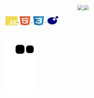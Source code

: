 

<div align="center">
  <a href="https://github.com/Benerlk">
  <img height="180em" src="https://github-readme-stats.vercel.app/api?username=Benerlk&show_icons=true&theme=tokyonight&include_all_commits=true&count_private=true"/>
  <img height="180em" src="https://github-readme-stats.vercel.app/api/top-langs/?username=Benerlk&layout=compact&langs_count=7&theme=tokyonight"/>
</div>

  <div style="display: inline_block"><br>
  <img align="center" alt="Rafa-Js" height="30" width="40" src="https://raw.githubusercontent.com/devicons/devicon/master/icons/javascript/javascript-plain.svg">
  <img align="center" alt="Rafa-HTML" height="30" width="40" src="https://raw.githubusercontent.com/devicons/devicon/master/icons/html5/html5-original.svg">
  <img align="center" alt="Rafa-CSS" height="30" width="40" src="https://raw.githubusercontent.com/devicons/devicon/master/icons/css3/css3-original.svg">
   <img align="center" alt="Rafa-LUA" height="30" width="40" src="https://raw.githubusercontent.com/devicons/devicon/master/icons/lua/lua-original.svg">
  </div>

  ##

  ![Snake animation](https://github.com/Benerlk/Benerlk/blob/output/github-contribution-grid-snake.svg)
  
  

